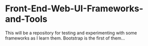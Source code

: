 # Front-End-Web-UI-Frameworks-and-Tools
This will be a repository for testing and experimenting with some frameworks as I learn them. Bootstrap is the first of them...
